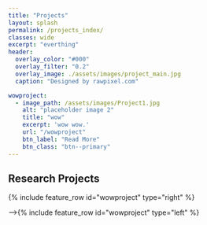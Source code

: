 ```yaml
---
title: "Projects"
layout: splash
permalink: /projects_index/
classes: wide
excerpt: "everthing"
header:
  overlay_color: "#000"
  overlay_filter: "0.2"
  overlay_image: ./assets/images/project_main.jpg
  caption: "Designed by rawpixel.com"

wowproject:
  - image_path: /assets/images/Project1.jpg
    alt: "placeholder image 2"
    title: "wow"
    excerpt: 'wow wow.'
    url: "/wowproject"
    btn_label: "Read More"
    btn_class: "btn--primary"
---
```



## Research Projects

{% include feature_row id="wowproject" type="right" %}

-->{% include feature_row id="wowproject" type="left" %}

<!--{% include feature_row id="wowproject" type="right" %}

## Lab Projects

<!--{% include feature_row id="wowproject" type="left" %}

<!--{% include feature_row id="wowproject" type="right" %}

<!--{% include feature_row %}


## Marketing Projects
